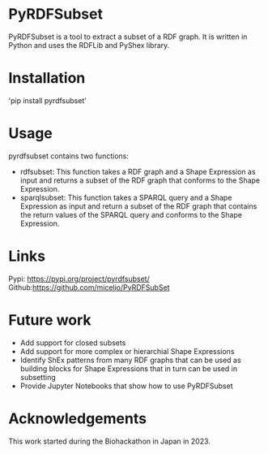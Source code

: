 PyRDFSubset
===========
PyRDFSubset is a tool to extract a subset of a RDF graph. It is written in Python and uses the RDFLib and PyShex library.

# Installation
'pip install pyrdfsubset'

# Usage
pyrdfsubset contains two functions:
* rdfsubset: This function takes a RDF graph and a Shape Expression as input and returns a subset of the RDF graph that conforms to the Shape Expression.
* sparqlsubset: This function takes a SPARQL query and a Shape Expression as input and return a subset of the RDF graph that contains the return values of the SPARQL query and conforms to the Shape Expression.

# Links
Pypi: https://pypi.org/project/pyrdfsubset/
Github:https://github.com/micelio/PyRDFSubSet

# Future work
* Add support for closed subsets
* Add support for more complex or hierarchial Shape Expressions
* Identify ShEx patterns from many RDF graphs that can be used as building blocks for Shape Expressions that in turn can be used in subsetting
* Provide Jupyter Notebooks that show how to use PyRDFSubset

# Acknowledgements
This work started during the Biohackathon in Japan in 2023. 
